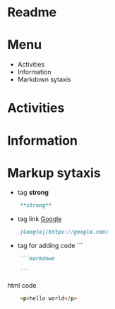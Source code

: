 # Readme

# Menu
- Activities
- Information
- Markdown sytaxis

# Activities
# Information
# Markup sytaxis
- tag **strong** 
```markdown
    **strong**
```
- tag link [Google](https://google.com)
```markdown
    [Google](https://google.com)
```
- tag for adding code ``` 
```markdown
    ```markdown
    
    ```
```
html code
```html
    <p>hello world</p>    
```
